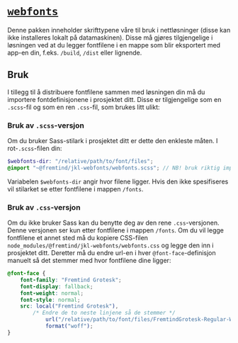 # [`webfonts`](https://fremtind.github.io/jokul/komponenter/typography)

Denne pakken inneholder skrifttypene våre til bruk i nettløsninger (disse kan ikke installeres lokalt på datamaskinen). Disse må gjøres tilgjengelige i løsningen ved at du legger fontfilene i en mappe som blir eksportert med app-en din, f.eks. `/build`, `/dist` eller lignende.

## Bruk

I tillegg til å distribuere fontfilene sammen med løsningen din må du importere fontdefinisjonene i prosjektet ditt. Disse er tilgjengelige som en `.scss`-fil og som en ren `.css`-fil, som brukes litt ulikt:

### Bruk av `.scss`-versjon

Om du bruker Sass-stilark i prosjektet ditt er dette den enkleste måten. I rot-`.scss`-filen din:

```scss
$webfonts-dir: "/relative/path/to/font/files";
@import "~@fremtind/jkl-webfonts/webfonts.scss"; // NB! bruk riktig import for din sass-loader
```

Variabelen `$webfonts-dir` angir hvor filene ligger. Hvis den ikke spesifiseres vil stilarket se etter fontfilene i mappen `/fonts`.

### Bruk av `.css`-versjon

Om du ikke bruker Sass kan du benytte deg av den rene `.css`-versjonen. Denne versjonen ser kun etter fontfilene i mappen `/fonts`. Om du vil legge fontfilene et annet sted må du kopiere CSS-filen `node_modules/@fremtind/jkl-webfonts/webfonts.css` og legge den inn i prosjektet ditt. Deretter må du endre url-en i hver `@font-face`-definisjon manuelt så det stemmer med hvor fontfilene dine ligger:

```css
@font-face {
    font-family: "Fremtind Grotesk";
    font-display: fallback;
    font-weight: normal;
    font-style: normal;
    src: local("Fremtind Grotesk"),
        /* Endre de to neste linjene så de stemmer */
            url("/relative/path/to/font/files/FremtindGrotesk-Regular-Web.woff2") format("woff2"), url("/relative/path/to/font/files/FremtindGrotesk-Regular-Web.woff")
            format("woff");
}
```
